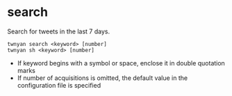 # search

Search for tweets in the last 7 days.

```
twnyan search <keyword> [number]
twnyan sh <keyword> [number]
```

- If keyword begins with a symbol or space, enclose it in double quotation marks
- If number of acquisitions is omitted, the default value in the configuration file is specified
